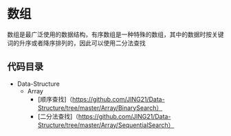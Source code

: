 # 数组

数组是最广泛使用的数据结构，有序数组是一种特殊的数组，其中的数据时按关键词的升序或者降序排列的，因此可以使用二分法查找

## 代码目录

- Data-Structure
  - Array
    - [顺序查找]（https://github.com/JING21/Data-Structure/tree/master/Array/BinarySearch）
    - [二分法查找]（https://github.com/JING21/Data-Structure/tree/master/Array/SequentialSearch）

